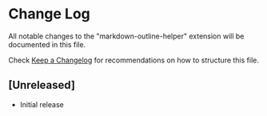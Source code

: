 # Change Log

All notable changes to the "markdown-outline-helper" extension will be documented in this file.

Check [Keep a Changelog](http://keepachangelog.com/) for recommendations on how to structure this file.

## [Unreleased]

- Initial release
